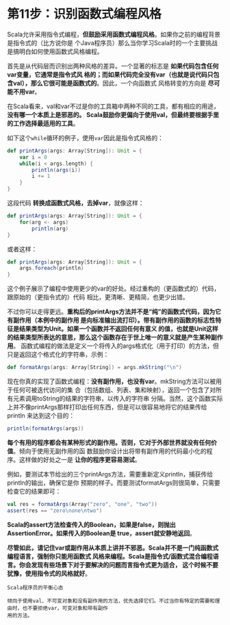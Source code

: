 第11步：识别函数式编程风格
================================================================================
Scala允许采用指令式编程，**但鼓励采用函数式编程风格**。如果你之前的编程背景是指令式的（比方说你是
个Java程序员）那么当你学习Scala时的一个主要挑战是搞明白如何使用函数式风格编程。

首先是从代码层而识别出两种风格的差异。一个显著的标志是 **如果代码包含任何var变量，它通常是指令式风
格的；而如果代码完全没有var（也就是说代码只包含val），那么它很可能是函数式的**。因此，一个向函数式
风格转变的方向是 **尽可能不用var**。

在Scala看来，val和var不过是你的工具箱中两种不同的工具，都有相应的用途，**没有哪一个本质上是邪恶的。
Scala鼓励你更偏向于使用val，但最终要根据手里的工作选择最适用的工具**。

如下这个`while`循环的例子，使用`var`因此是指令式风格的：
```scala
def printArgs(args: Array[String]): Unit = {
    var i = 0
    while(i < args.length) {
        println(args(i))
        i += 1
    }
}
```
这段代码 **转换成函数式风格，去掉var**，就像这样：
```scala
def printArgs(args: Array[String]): Unit = {
    for(arg <- args)
        println(arg)
}
```
或者这样：
```scala
def printArgs(args: Array[String]): Unit = {
    args.foreach(println)
}
```
这个例子展示了编程中使用更少的var的好处。经过重构的（更函数式的）代码，跟原始的（更指令式的）代码
相比，更清晰、更精简，也更少出错。

不过你可以走得更远。**重构后的printArgs方法并不是“纯”的函数式代码，因为它有副作用（本例中的副作用
是向标准输出流打印）。带有副作用的函数的标志性特征是结果类型为Unit。如果一个函数并不返回任何有意义
的值，也就是Unit这样的结果类型所表达的意思，那么这个函数存在于世上唯一的意义就是产生某种副作用**。
函数式编程的做法是定义一个将传入的args格式化（用于打印）的方法，但只是返回这个格式化的字符串，示例：
```scala
def formatArgs(args: Array[String]) = args.mkString("\n")
```
现在你真的实现了函数式编程：**没有副作用，也没有var**。mkString方法可以被用于任何可被迭代访问的集
合（包括数组、列表、集和映射），返回一个包含了对所有元素调用toString的结果的字符串，以传入的字符串
分隔。当然，这个函数实际上并不像printArgs那样打印出任何东西，但是可以很容易地将它的结果传给println
来达到这个目的：
```scala
println(formatArgs(args))
```
**每个有用的程序都会有某种形式的副作用。否则，它对于外部世界就没有任何价值**。倾向于使用无副作用的函
数鼓励你设计出将带有副作用的代码最小化的程序。这样做的好处之一是 **让你的程序更容易测试**。

例如，要测试本节给出的三个printArgs方法，需要重新定义println，捕获传给println的输出，确保它是你
预期的样子。而要测试formatArgs则很简单，只需要检查它的结果即可：
```scala
val res = formatArgs(Array("zero", "one", "two"))
assert(res == "zero\none\ntwo")
```
**Scala的assert方法检查传入的Boolean，如果是false，则抛出AssertionError。如果传入的Boolean是
true，assert就安静地返回**。

**尽管如此，请记住var或副作用从本质上讲并不邪恶。Scala并不是一门纯函数式编程语言，强制你只能用函数式
风格来编程。Scala是指令式/函数式混合编程语言。你会发现有些场景下对于要解决的问题而言指令式更为适合，
这个时候不要犹豫，使用指令式的风格就好**。
```
Scala程序员的平衡心态

倾向于使用val、不可变对象和没有副作用的方法，优先选择它们。不过当你有特定的需要和理由时，也不要拒绝var，可变对象和带有副作
用的方法。
```
